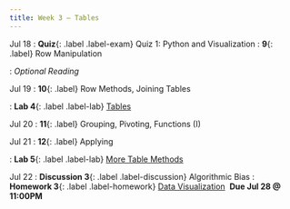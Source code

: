 ```yaml
---
title: Week 3 — Tables
---
```


Jul 18
: **Quiz**{: .label .label-exam} Quiz 1: Python and Visualization
: **9**{: .label} Row Manipulation
  <!--: [Slides](#) &#8226; [Code](#)-->
: *Optional Reading*

Jul 19
: **10**{: .label} Row Methods, Joining Tables
  <!--: [Slides](#) &#8226; [Code](#)-->
: **Lab 4**{: .label .label-lab} [Tables](#)

Jul 20
: **11**{: .label} Grouping, Pivoting, Functions (I)
  <!--: [Slides](#) &#8226; [Code](#)-->

Jul 21
: **12**{: .label} Applying
  <!--: [Slides](#) &#8226; [Code](#)-->
: **Lab 5**{: .label .label-lab} [More Table Methods](#)

Jul 22
: **Discussion 3**{: .label .label-discussion} Algorithmic Bias
: **Homework 3**{: .label .label-homework} [Data Visualization](#) &nbsp;**Due Jul 28 @ 11:00PM**
